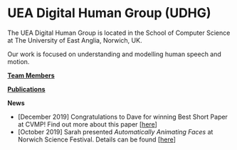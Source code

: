 # UEA Digital Human Group (UDHG)

The UEA Digital Human Group is located in the School of Computer Science at The University of East Anglia, Norwich, UK.

Our work is focused on understanding and modelling human speech and motion.

**[Team Members](./pages/team-members.html)**

**[Publications](./pages/publication-list.html)**

**News**
- \[December 2019\] Congratulations to Dave for winning Best Short Paper at CVMP! Find out more about this paper \[[here](./pages/joint-estimation-of-face-and-camera-pose.html)\]  
- \[October 2019\] Sarah presented *Automatically Animating Faces* at Norwich Science Festival. Details can be found \[[here](https://norwichsciencefestival.co.uk/events/automatically-animating-faces/)\]  
